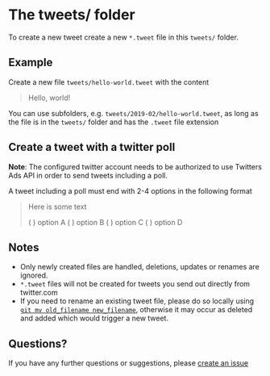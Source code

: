 # The tweets/ folder

To create a new tweet create a new `*.tweet` file in this `tweets/` folder.

<!-- <kbd>[Create new tweet](../../../new/master/?filename=tweets/<your-path>.tweet)</kbd> -->

## Example

Create a new file `tweets/hello-world.tweet` with the content

> Hello, world!

You can use subfolders, e.g. `tweets/2019-02/hello-world.tweet`, as long as the
file is in the `tweets/` folder and has the `.tweet` file extension

## Create a tweet with a twitter poll

**Note**: The configured twitter account needs to be authorized to use Twitters
Ads API in order to send tweets including a poll.

A tweet including a poll must end with 2-4 options in the following format

> Here is some text
>
> ( ) option A
> ( ) option B
> ( ) option C
> ( ) option D

## Notes

* Only newly created files are handled, deletions, updates or renames are
  ignored.
* `*.tweet` files will not be created for tweets you send out directly from
  twitter.com
* If you need to rename an existing tweet file, please do so locally using
  [`git mv old_filename new_filename`](https://help.github.com/en/articles/renaming-a-file-using-the-command-line),
  otherwise it may occur as deleted and added which would trigger a new tweet.

## Questions?

If you have any further questions or suggestions, please [create an issue](https://github.com/gr2m/twitter-together/issues/new)
